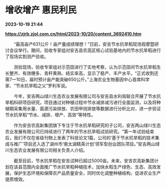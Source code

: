 # 增收增产 惠民利民

**2023-10-19 21:44**

**https://zjrb.zjol.com.cn/html/2023-10/20/content_3692410.htm**

　　“最高亩产631公斤！亩产量成绩理想！”日前，安吉节水抗旱稻现场观摩暨研讨会议举行。期间，验收专家组对安吉县农高区核心试验基地内的节水抗旱稻进行了现场实割测产验收。

　　测验现场，验收专家组对示范田进行了实地考察，认为示范田间节水抗旱稻生长整齐、有效穗多、青秆黄熟、结实率高，显示了稳产、丰产水平。“正式收割还需7—10日，届时预计亩产能突破650公斤。”上海农业生物基因中心首席科学家、“节水抗旱稻之父”罗利军说。

　　今年，安吉两山绿川生态农业发展有限公司与安吉县水利局联合开展了节水抗旱稻科研项目研究。项目通过对种植过程中节水减排减污进行全面监测，以及将种植期采集用水量、面源污染排放、农田甲烷排放等数据进行分析比对，进一步验证节水抗旱稻“节水、减排、增产、高效”等特性。

　　作为安吉农高新集团旗下专注于节水抗旱稻研究的子公司，安吉两山绿川生态农业发展有限公司已持续进行了两年的节水抗旱稻试验研究。“第一年试验结束后，我们不仅在省级刊物上发表了科技论文1篇，公司的‘基于节水抗旱稻的技术集成与推广’项目还入选了湖州市‘南太湖精英计划’领军型创业团队项目。”安吉两山绿川生态农业发展有限公司相关负责人介绍。

　　截至目前，节水抗旱稻在安吉试种已超过5000亩。未来，安吉农高新集团计划在该县范围内全面推广节水抗旱稻种植技术，加快水稻生产绿色、生态、高效发展，保护生态环境和保障农产品质量安全，同时优化调整种植结构，促进农业生产提质增效。
